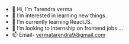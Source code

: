 - 👋 Hi, I’m Tarendra verma
- 👀 I’m interested in learning new things.
- 🌱 I’m currently learning ReactJS.
- 💞️ I’m looking to Internship on frontend jobs ...
- 📫 Email- vermatarendra9@gmail.com

<!---
TarendraV/TarendraV is a ✨ special ✨ repository because its `README.md` (this file) appears on your GitHub profile.
You can click the Preview link to take a look at your changes.
--->
